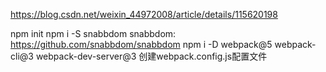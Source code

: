 https://blog.csdn.net/weixin_44972008/article/details/115620198

npm init 
npm i -S snabbdom 
snabbdom: https://github.com/snabbdom/snabbdom
npm i -D webpack@5 webpack-cli@3 webpack-dev-server@3
创建webpack.config.js配置文件
